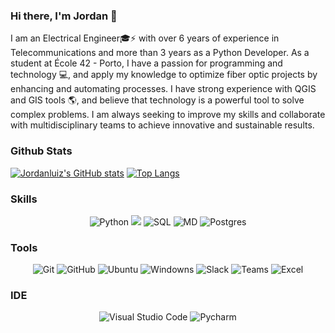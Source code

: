 ### Hi there, I'm Jordan 👋

I am an Electrical Engineer🎓⚡ with over 6 years of experience in Telecommunications and more than 3 years as a Python Developer. As a student at École 42 - Porto, I have a passion for programming and technology 💻, and apply my knowledge to optimize fiber optic projects by enhancing and automating processes. I have strong experience with QGIS and GIS tools 🌎, and believe that technology is a powerful tool to solve complex problems. I am always seeking to improve my skills and collaborate with multidisciplinary teams to achieve innovative and sustainable results.

### Github Stats

[![Jordanluiz's GitHub stats](https://github-readme-stats.vercel.app/api?style=for-the-badge&username=Jordanluiz&count_private=true&show_icons=true&theme=github_dark&hide_border=true&text_color=FFFFFF)](https://github.com/anuraghazra/github-readme-stats)
[![Top Langs](https://github-readme-stats.vercel.app/api/top-langs/?style=for-the-badge&username=Jordanluiz&layout=compact&theme=github_dark&hide_border=true&text_color=FFFFFF)](https://github.com/anuraghazra/github-readme-stats)

### Skills

<div align=center>
	<img src="https://img.shields.io/badge/-Python-blue?style=for-the-badge&logo=Python&logoColor=FFFFFF" alt="Python">
	<img src="https://img.shields.io/badge/C-00599C?style=for-the-badge&logo=c&logoColor=white">
	<img src="https://img.shields.io/badge/SQL-orange?style=for-the-badge&logo=SQL&logoColor=FFFFFF" alt="SQL">
	<img src="https://img.shields.io/badge/Markdown-000000?style=for-the-badge&logo=markdown&logoColor=white" alt="MD">
	<img src="https://img.shields.io/badge/PostgreSQL-316192?style=for-the-badge&logo=postgresql&logoColor=white" alt="Postgres">

</div>

### Tools

<div align=center>
	<img src="https://img.shields.io/badge/Git-FF5500?style=for-the-badge&logo=Git&logoColor=FFFFFF" alt="Git">
	<img src="https://img.shields.io/badge/GitHub-000000?style=for-the-badge&logo=GitHub&logoColor=FFFFFF" alt="GitHub">
	<img src="https://img.shields.io/badge/Ubuntu-orange?style=for-the-badge&logo=Ubuntu&logoColor=FFFFFF" alt="Ubuntu">
  <img src="https://img.shields.io/badge/Windows-0078D6?style=for-the-badge&logo=windows&logoColor=white" alt="Windowns">
	<img src="https://img.shields.io/badge/Slack-74D126?style=for-the-badge&logo=Slack&logoColor=FFFFFF" alt="Slack">
  <img src="https://img.shields.io/badge/Microsoft_Teams-6264A7?style=for-the-badge&logo=microsoft-teams&logoColor=white" alt="Teams">
  <img src="https://img.shields.io/badge/Microsoft_Excel-217346?style=for-the-badge&logo=microsoft-excel&logoColor=white" alt="Excel">

</div>

### IDE

<div align=center>
	<img src="https://img.shields.io/badge/Visual Studio Code-5555FF?style=for-the-badge&logo=Visual Studio Code&logoColor=FFFFFF" alt="Visual Studio Code">
	<img src="https://img.shields.io/badge/PyCharm-000000.svg?&style=for-the-badge&logo=PyCharm&logoColor=white" alt="Pycharm">


</div>
